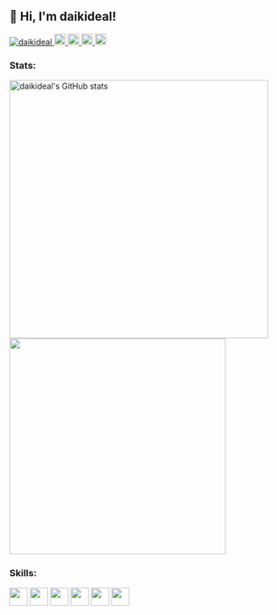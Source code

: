 <h2>
 👋 Hi, I'm daikideal!
</h2>

<p align="left"> 
  <a href="https://github.com/daikideal/daikideal/">
    <img src="https://komarev.com/ghpvc/?username=daikideal" alt="daikideal" />
  </a>
   <a href="https://github.com/daikideal">
    <img height="20" src="https://img.shields.io/github/followers/daikideal?label=follow&logo=github&style=flat" />
  </a>
  <a href="http://twitter.com/daikideal">
    <img height="20" src="https://img.shields.io/twitter/follow/daikideal?label=Twitter&logo=twitter&style=flat" />
  </a>
  <a href="http://qiita.com/daikideal">
    <img height="20" src="https://qiita-badge.apiapi.app/s/daikideal/posts.svg" />
  </a>
  <a href="qiita.com/daikideal">
    <img height="20" src="https://qiita-badge.apiapi.app/s/daikideal/contributions.svg" />
  </a>
</p>

<h3>
 Stats:
</h3>

<p align="left">
 <a href="https://github.com/anuraghazra/github-readme-stats">
  <img width="457" alt="daikideal's GitHub stats" src="https://github-readme-stats.vercel.app/api?username=daikideal&show_icons=true&count_private=true">
 </a>
 <a href="https://github.com/anuraghazra/github-readme-stats">
  <img width="382" src="https://github-readme-stats.vercel.app/api/top-langs/?username=daikideal&layout=compact">
 </a>
</p>

<h3>
 Skills:
</h3>

<p align="left">
 <img height="32" width="32" src="https://cdn.jsdelivr.net/npm/simple-icons@v6/icons/ruby.svg" />
 <img height="32" width="32" src="https://cdn.jsdelivr.net/npm/simple-icons@v6/icons/javascript.svg" />
 <img height="32" width="32" src="https://cdn.jsdelivr.net/npm/simple-icons@v6/icons/amazonaws.svg" />
 <img height="32" width="32" src="https://cdn.jsdelivr.net/npm/simple-icons@v6/icons/docker.svg" />
 <img height="32" width="32" src="https://cdn.jsdelivr.net/npm/simple-icons@v6/icons/ansible.svg" />
 <img height="32" width="32" src="https://cdn.jsdelivr.net/npm/simple-icons@v6/icons/packer.svg" />
</p>
